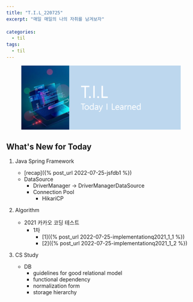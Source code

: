 ```yaml
---
title: "T.I.L_220725"
excerpt: "매일 매일의 나의 자취를 남겨보자"

categories:
  - til
tags:
  - til
---
```

<figure>
    <img src="/assets/images/til_image.png">
</figure>

## What's New for Today   
1. Java Spring Framework
    - [recap]({% post_url 2022-07-25-jsfdb1 %})
    - DataSource
        - DriverManager -> DriverManagerDataSource
        - Connection Pool
            - HikariCP

2. Algorithm
    - 2021 카카오 코딩 테스트
        - 1차
            - [1]({% post_url 2022-07-25-implementationq2021_1_1 %})
            - [2]({% post_url 2022-07-25-implementationq2021_1_2 %})
3. CS Study
    - DB
        - guidelines for good relational model
        - functional dependency
        - normalization form
        - storage hierarchy


         


  




